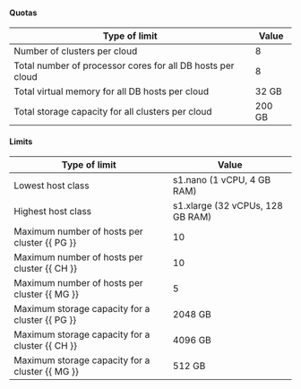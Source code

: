 #### Quotas

| Type of limit | Value |
| ----- | ----- |
| Number of clusters per cloud | 8 |
| Total number of processor cores for all DB hosts per cloud | 8 |
| Total virtual memory for all DB hosts per cloud | 32 GB |
| Total storage capacity for all clusters per cloud | 200 GB |

#### Limits

| Type of limit | Value |
| ----- | ----- |
| Lowest host class | s1.nano (1 vCPU, 4 GB RAM) |
| Highest host class | s1.xlarge (32 vCPUs, 128 GB RAM) |
| Maximum number of hosts per cluster {{ PG }} | 10 |
| Maximum number of hosts per cluster {{ CH }} | 10 |
| Maximum number of hosts per cluster {{ MG }} | 5 |
| Maximum storage capacity for a cluster {{ PG }} | 2048 GB |
| Maximum storage capacity for a cluster {{ CH }} | 4096 GB |
| Maximum storage capacity for a cluster {{ MG }} | 512 GB |

